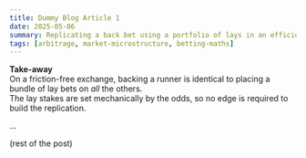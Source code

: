 ```yaml
---
title: Dummy Blog Article 1
date: 2025-05-06
summary: Replicating a back bet using a portfolio of lays in an efficient betting market.
tags: [arbitrage, market-microstructure, betting-maths]
---
```


**Take-away**  
On a friction-free exchange, backing a runner is identical to placing a bundle of lay bets on *all* the others.  
The lay stakes are set mechanically by the odds, so no edge is required to build the replication.

...

(rest of the post)
